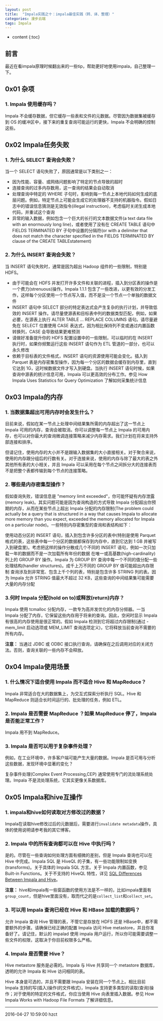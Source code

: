 ```yaml
---
layout: post
title:  "Impala实践之十：impala最佳实践（转、译、整理）"
categories: 漫步云端
tags: Impala
---
```


* content
{:toc}

## 前言

最近在看impala原理时候翻出来的一些tip，帮助更好地使用impala，自己整理一下。




## 0x01 杂项

### 1. Impala 使用缓存吗？

Impala 不会缓存数据，但它缓存一些表和文件的元数据。尽管因为数据集被缓存到 OS 的缓冲区中，接下来的重复查询可能运行的更快，Impala 不会明确的控制这些。

## 0x02 Impala任务失败

### 1. 为什么 SELECT 查询会失败？

当一个 SELECT 语句失败了，原因通常是以下类别之一：

- 因为性能、容量、或网络问题影响了特定的节点导致的超时
- 连接查询的过多内存数用，这一查询的结果会自动取消
- 处理查询中特定的 WHERE 子句时，影响到每一节点上本地代码如何生成的底层问题。例如，特定节点上可能会生成它的处理器不支持的机器指令。假如日志中的错误信息猜测是无效指令(illegal instruction)，考虑临时关闭生成本地代码，并重试这个查询
- 异常的输入数据，例如包含一个巨大的长行的文本数据文件(a text data file with an enormously long line)，或者使用了没有在 CREATE TABLE 语句中 FIELDS TERMINATED BY 子句中设置的分隔符(or with a delimiter that does not match the character specified in the FIELDS TERMINATED BY clause of the CREATE TABLEstatement)

### 2. 为什么 INSERT 查询会失败？


当 INSERT 语句失败时，通常是因为超出 Hadoop 组件的一些限制，特别是 HDFS。

- 由于可能会在 HDFS 并发打开许多文件和关联的进程，插入到分区表的操作是一个费力(strenuous)操作。Impala 1.1.1 包含了一些改进，以更有效的分发工作，这样每个分区使用一个节点写入值，而不是没一个节点一个单独的数据文件
- INSERT 语句中 SELECT 部分的特定表达式会产生复杂的执行计划，并导致低效的 INSERT 操作。请尽量使源表和目标表中列的数据类型匹配，例如，如果必要，在源表上执行 ALTER TABLE ... REPLACE COLUMNS 语句。请尽量避免在 SELECT 位置使用 CASE 表达式，因为相比保持列不变或通过内置函数转换列，CASE 会导致结果更难预测
- 请做好准备提升你的 HDFS 配置设置中的一些限制，可以临时的在 INSERT 执行时，如果你频繁运行这些 INSERT 语句作为 ETL 管道的一部分，也可以永久修改
- 依赖于目标表的文件格式，INSERT 语句的资源使用可能会变化。插入到 Parquet 表是内存密集型操作，因为每一个分区的数据会缓存到内存里，直到它达到 1G，这时候数据文件才写入到硬盘。当执行 INSERT 语句时候，如果查询中源表的统计信息可用，Impala 可以更高效的分布工作。参见 How Impala Uses Statistics for Query Optimization 了解如何采集统计信息


## 0x03 Impala的内存

### 1. 当数据集超出可用内存时会发生什么？

目前来说，假如在某一节点上处理中间结果集所需的内存超出了这一节点上 Impala 可用的内存，查询会被取消。你可以调整每一节点上 Impala 的可用内存，也可以对你最大的查询微调连接策略来减少内存需求。我们计划在将来支持外部连接和排序。

但请记住，使用内存的大小并不是跟输入数据集的大小直接相关。对于聚合来说，使用的内存跟分组后的行数有关。对于连接来说，使用的内存与除了最大的表之外其他所有表的大小相关，并且 Impala 可以采用在每个节点之间拆分大的连接表而不是把整个表都传输到每个节点的连接策略。

### 2. 哪些是内存密集型操作？

假如查询失败，错误信息是 "memory limit exceeded"，你可能怀疑有内存泄露(memory leak)。其实问题可能是因为查询构造的方式导致 Impala 分配超出你预期的内存，从而在某些节点上超出 Impala 分配的内存限制(The problem could actually be a query that is structured in a way that causes Impala to allocate more memory than you expect, exceeded the memory allocated for Impala on a particular node)。一些特别内存密集型的查询和表结构如下：

使用动态分区的 INSERT 语句，插入到包含许多分区的表中(特别是使用 Parquet 格式的表，这些表中每一个分区的数据都保存到内存中，直到它达到 1 GB 并被写入到硬盘里)。考虑把这样的操作分散成几个不同的 INSERT 语句，例如一次只加载一年的数据而不是一次加载所有年份的数据
在唯一或高基数(high-cardinality)列上的 GROUP BY 操作。Impala 为 GROUP BY 查询中每一个不同的值分配一些处理结构(handler structures)。成千上万不同的 GROUP BY 值可能超出内存限制
查询涉及到非常宽、包含上千个列的表，特别是包含许多 STRING 列的表。因为 Impala 允许 STRING 值最大不超过 32 KB，这些查询的中间结果集可能需要大量的内存分配

### 3.何时 Impala 分配(hold on to)或释放(return)内存？

Impala 使用 tcmalloc 分配内存，一款专为高并发优化的内存分频器。一当 Impala 分配了内存，它保留这些内存用于将来的查询。因此，空闲时显示 Impala 有很高的内存使用是很正常的。假如 Impala 检测到它将超过内存限制(通过 -mem_limit 启动选项或 MEM_LIMIT 查询选项定义)，它将释放当前查询不需要的所有内存。

**注意：** 当通过 JDBC 或 ODBC 接口执行查询，请确保在之后调用对应的关闭方法。否则，查询关联的一些内存不会释放。


## 0x04 Impala使用场景

### 1. 什么情况下适合使用 Impala 而不适合 Hive 和 MapReduce？

Impala 非常适合在大的数据集上，为交互式探索分析执行 SQL。Hive 和 MapReduce 则适合长时间运行的、批处理的任务，例如 ETL。

### 2. Impala 是否需要 MapReduce ？如果 MapReduce 停了，Impala 是否能正常工作？

Impala 用不到 MapReduce。

### 3. Impala 是否可以用于复杂事件处理？

例如，在工业环境中，许多客户端可能产生大量的数据。Impala 是否可用与分析这些数据，发现环境中显著的变化？

复杂事件处理(Complex Event Processing,CEP) 通常使用专门的流处理系统处理。Impala 不是流处理系统，它其实更像关系数据库。

## 0x05 Impala和hive互操作

### 1. impala和hive如何读取对方修改过的数据？

Impala在读取hive修改过后的元数据后，需要进行`invalidate metadata`操作，具体的使用说明请参考我的其它博客。

### 2. Impala 中的所有查询都可以在 Hive 中执行吗？

是的。尽管在一些查询如何处理方面有细微的差别，但是 Impala 查询也可以在 Hive 中完成。Impala SQL 是 HiveQL 的子集，有一些功能限制如变换(transforms)。关于具体的 Impala SQL 方言。关于 Impala 内置函数，参见 Built-in Functions。关于不支持的 HiveQL 特性，详见 [SQL Differences Between Impala and Hive](http://www.cloudera.com/documentation/archive/impala/2-x/2-1-x/topics/impala_langref_unsupported.html#langref_unsupported)。

**注意：** hive和impala有一些窗函数的使用方法是不一样的，比如impala里面有`group_count`，但是hive里面没有，取而代之的是`collect_list`和`collect_set`。

### 3. 可以用 Impala 查询已经在 Hive 和 HBase 加载的数据吗？

允许 Impala 查询 Hive 管理的表，不管它是存放在 HDFS 还是 HBase中，都不需要额外的步骤。请确保已经正确的配置 Impala 访问 Hive metastore，并且你准备好了。请记住，默认的 impalad 使用 impala 用户运行，所以你可能需要调整一些文件的权限，这取决于你目前权限多么严格。

### 4. Impala 是否需要 Hive？

Hive metastore 服务是必需的。Impala 与 Hive 共享同一个 metastore 数据库，透明的允许 Impala 和 Hive 访问相同的表。

Hive 本身是可选的，并且不需要跟 Impala 安装在同一个节点上。相比目前 Impala 支持的写(插入)操作(的文件格式)，Impala 支持更多类型的读取(查询)操作；对于使用的特定的文件格式，你应当使用 Hive 向表里插入数据。参见 How Impala Works with Hadoop File Formats 了解详细信息。

***
2016-04-27 10:59:00 hzct
